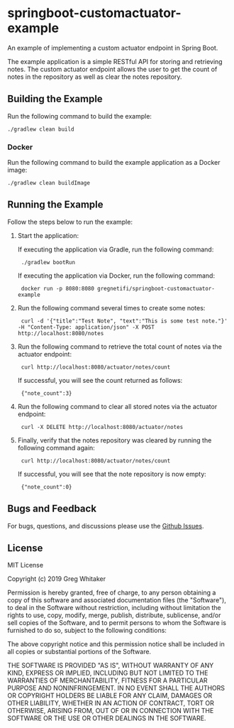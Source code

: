 # springboot-customactuator-example
An example of implementing a custom actuator endpoint in Spring Boot.

The example application is a simple RESTful API for storing and retrieving notes. The custom actuator endpoint allows the
user to get the count of notes in the repository as well as clear the notes repository.

## Building the Example
Run the following command to build the example:

    ./gradlew clean build
    
### Docker
Run the following command to build the example application as a Docker image:

    ./gradlew clean buildImage
    
## Running the Example
Follow the steps below to run the example:

1. Start the application:

    If executing the application via Gradle, run the following command:

        ./gradlew bootRun
        
    If executing the application via Docker, run the following command:
    
        docker run -p 8080:8080 gregnetifi/springboot-customactuator-example
        
2. Run the following command several times to create some notes:

        curl -d '{"title":"Test Note", "text":"This is some test note."}' -H "Content-Type: application/json" -X POST http://localhost:8080/notes

3. Run the following command to retrieve the total count of notes via the actuator endpoint:

        curl http://localhost:8080/actuator/notes/count
        
    If successful, you will see the count returned as follows:
    
        {"note_count":3}

4. Run the following command to clear all stored notes via the actuator endpoint:

        curl -X DELETE http://localhost:8080/actuator/notes
        
5. Finally, verify that the notes repository was cleared by running the following command again:

        curl http://localhost:8080/actuator/notes/count
        
    If successful, you will see that the note repository is now empty:

        {"note_count":0}

## Bugs and Feedback
For bugs, questions, and discussions please use the [Github Issues](https://github.com/gregwhitaker/springboot-customactuator-example/issues).

## License
MIT License

Copyright (c) 2019 Greg Whitaker

Permission is hereby granted, free of charge, to any person obtaining a copy
of this software and associated documentation files (the "Software"), to deal
in the Software without restriction, including without limitation the rights
to use, copy, modify, merge, publish, distribute, sublicense, and/or sell
copies of the Software, and to permit persons to whom the Software is
furnished to do so, subject to the following conditions:

The above copyright notice and this permission notice shall be included in all
copies or substantial portions of the Software.

THE SOFTWARE IS PROVIDED "AS IS", WITHOUT WARRANTY OF ANY KIND, EXPRESS OR
IMPLIED, INCLUDING BUT NOT LIMITED TO THE WARRANTIES OF MERCHANTABILITY,
FITNESS FOR A PARTICULAR PURPOSE AND NONINFRINGEMENT. IN NO EVENT SHALL THE
AUTHORS OR COPYRIGHT HOLDERS BE LIABLE FOR ANY CLAIM, DAMAGES OR OTHER
LIABILITY, WHETHER IN AN ACTION OF CONTRACT, TORT OR OTHERWISE, ARISING FROM,
OUT OF OR IN CONNECTION WITH THE SOFTWARE OR THE USE OR OTHER DEALINGS IN THE
SOFTWARE.